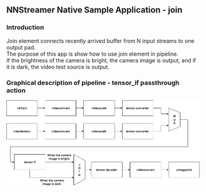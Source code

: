 ## NNStreamer Native Sample Application - join
### Introduction

Join element connects recently arrived buffer from N input streams to one output pad.  
The purpose of this app is show how to use join element in pipeline.  
If the brightness of the camera is bright, the camera image is output, and if it is dark, the video test source is output.


### Graphical description of pipeline - tensor_if passthrough action


![pipeline-img](./join.png)
